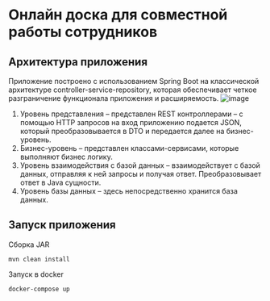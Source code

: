 # Онлайн доска для совместной работы сотрудников
Архитектура приложения
---
Приложение построено с использованием Spring Boot на классической архитектуре controller-service-repository, которая обеспечивает четкое разграничение функционала приложения и расширяемость.
![image](https://user-images.githubusercontent.com/64414894/173543202-e5c84bb9-f6eb-4c3a-9c6a-28fbe3ef1e0f.png)
1. Уровень представления – представлен REST контроллерами – с помощью HTTP запросов на вход приложению подается JSON, который преобразовывается в DTO и передается далее на бизнес-уровень.
2. Бизнес-уровень – представлен классами-сервисами, которые выполняют бизнес логику.
3. Уровень взаимодействия с базой данных – взаимодействует с базой данных, отправляя к ней запросы и получая ответ. Преобразовывает ответ в Java сущности.
4. Уровень базы данных – здесь непосредственно хранится база данных.

Запуск приложения
---
Сборка JAR
```
mvn clean install
```
Запуск в docker
```
docker-compose up
```
